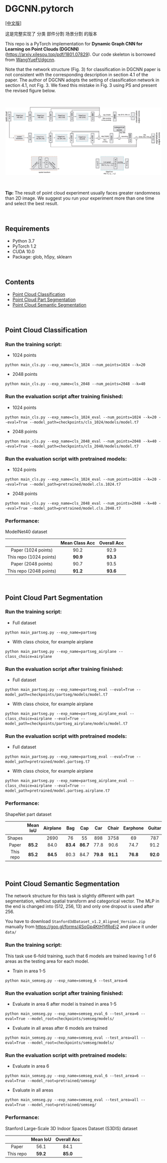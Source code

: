 # DGCNN.pytorch
[[中文版]](README_zh.md)

这是完整实现了 分类 部件分割 场景分割 的版本

This repo is a PyTorch implementation for **Dynamic Graph CNN for Learning on Point Clouds (DGCNN)**(https://arxiv.xilesou.top/pdf/1801.07829). Our code skeleton is borrowed from [WangYueFt/dgcnn](https://github.com/WangYueFt/dgcnn/tree/master/pytorch).

Note that the network structure (Fig. 3) for classification in DGCNN paper is not consistent with the corresponding description in section 4.1 of the paper. The author of DGCNN adopts the setting of classification network in section 4.1, not Fig. 3. We fixed this mistake in Fig. 3 using PS and present the revised figure below.

&nbsp;
<p float="left">
    <img src="image/DGCNN.jpg"/>
</p>

&nbsp;

**Tip:** The result of point cloud experiment usually faces greater randomness than 2D image. We suggest you run your experiment more than one time and select the best result.

&nbsp;
## Requirements
- Python 3.7
- PyTorch 1.2
- CUDA 10.0
- Package: glob, h5py, sklearn

&nbsp;
## Contents
- [Point Cloud Classification](#point-cloud-classification)
- [Point Cloud Part Segmentation](#point-cloud-part-segmentation)
- [Point Cloud Semantic Segmentation](#point-cloud-sementic-segmentation)

&nbsp;
## Point Cloud Classification
### Run the training script:

- 1024 points

``` 
python main_cls.py --exp_name=cls_1024 --num_points=1024 --k=20 
```

- 2048 points

``` 
python main_cls.py --exp_name=cls_2048 --num_points=2048 --k=40 
```

### Run the evaluation script after training finished:

- 1024 points

``` 
python main_cls.py --exp_name=cls_1024_eval --num_points=1024 --k=20 --eval=True --model_path=checkpoints/cls_1024/models/model.t7
```

- 2048 points

``` 
python main_cls.py --exp_name=cls_2048_eval --num_points=2048 --k=40 --eval=True --model_path=checkpoints/cls_2048/models/model.t7
```

### Run the evaluation script with pretrained models:

- 1024 points

``` 
python main_cls.py --exp_name=cls_1024_eval --num_points=1024 --k=20 --eval=True --model_path=pretrained/model.cls.1024.t7
```

- 2048 points

``` 
python main_cls.py --exp_name=cls_2048_eval --num_points=2048 --k=40 --eval=True --model_path=pretrained/model.cls.2048.t7
```

### Performance:
ModelNet40 dataset

|  | Mean Class Acc | Overall Acc | 
| :---: | :---: | :---: | 
| Paper (1024 points) | 90.2 | 92.9 |
| This repo (1024 points) | **90.9** | **93.3** |
| Paper (2048 points) | 90.7 | 93.5 |
| This repo (2048 points) | **91.2** | **93.6** |

&nbsp;
## Point Cloud Part Segmentation
### Run the training script:

- Full dataset

``` 
python main_partseg.py --exp_name=partseg 
```

- With class choice, for example airplane 

``` 
python main_partseg.py --exp_name=partseg_airplane --class_choice=airplane
```

### Run the evaluation script after training finished:

- Full dataset

``` 
python main_partseg.py --exp_name=partseg_eval --eval=True --model_path=checkpoints/partseg/models/model.t7
```

- With class choice, for example airplane 

``` 
python main_partseg.py --exp_name=partseg_airplane_eval --class_choice=airplane --eval=True --model_path=checkpoints/partseg_airplane/models/model.t7
```

### Run the evaluation script with pretrained models:

- Full dataset

``` 
python main_partseg.py --exp_name=partseg_eval --eval=True --model_path=pretrained/model.partseg.t7
```

- With class choice, for example airplane 

``` 
python main_partseg.py --exp_name=partseg_airplane_eval --class_choice=airplane --eval=True --model_path=pretrained/model.partseg.airplane.t7
```

### Performance:
ShapeNet part dataset

| | Mean IoU | Airplane | Bag | Cap | Car | Chair | Earphone | Guitar | Knife | Lamp | Laptop | Motor | Mug | Pistol | Rocket | Skateboard | Table
| :---: | :---: | :---: | :---: | :---: | :---: | :---: | :---: | :---: | :---: | :---: | :---: | :---: | :---: | :---: | :---: | :---: | :---: | 
| Shapes | | 2690 | 76 | 55 | 898 | 3758 | 69 | 787 | 392 | 1547 | 451 | 202 | 184 | 283 | 66 | 152 | 5271 | 
| Paper | **85.2** | 84.0 | **83.4** | **86.7** | 77.8 | 90.6 | 74.7 | 91.2 | **87.5** | 82.8 | **95.7** | 66.3 | **94.9** | 81.1 | **63.5** | 74.5 | 82.6 |
| This repo | **85.2** | **84.5** | 80.3 | 84.7 | **79.8** | **91.1** | **76.8** | **92.0** | 87.3 | **83.8** | **95.7** | **69.6** | 94.3 | **83.7** | 51.5 | **76.1** | **82.8** |

&nbsp;
## Point Cloud Semantic Segmentation

The network structure for this task is slightly different with part segmentation, without spatial transform and categorical vector. The MLP in the end is changed into (512, 256, 13) and only one dropout is used after 256. 

You have to download `Stanford3dDataset_v1.2_Aligned_Version.zip` manually from https://goo.gl/forms/4SoGp4KtH1jfRqEj2 and place it under `data/`

### Run the training script:

This task use 6-fold training, such that 6 models are trained leaving 1 of 6 areas as the testing area for each model. 

- Train in area 1-5

``` 
python main_semseg.py --exp_name=semseg_6 --test_area=6 
```

### Run the evaluation script after training finished:

- Evaluate in area 6 after model is trained in area 1-5

``` 
python main_semseg.py --exp_name=semseg_eval_6 --test_area=6 --eval=True --model_root=checkpoints/semseg/models/
```

- Evaluate in all areas after 6 models are trained

``` 
python main_semseg.py --exp_name=semseg_eval --test_area=all --eval=True --model_root=checkpoints/semseg/models/
```

### Run the evaluation script with pretrained models:

- Evaluate in area 6

``` 
python main_semseg.py --exp_name=semseg_eval_6 --test_area=6 --eval=True --model_root=pretrained/semseg/
```

- Evaluate in all areas

``` 
python main_semseg.py --exp_name=semseg_eval --test_area=all --eval=True --model_root=pretrained/semseg/
```

### Performance:
Stanford Large-Scale 3D Indoor Spaces Dataset (S3DIS) dataset

|  | Mean IoU | Overall Acc | 
| :---: | :---: | :---: | 
| Paper | 56.1 | 84.1 |
| This repo | **59.2** | **85.0** |
